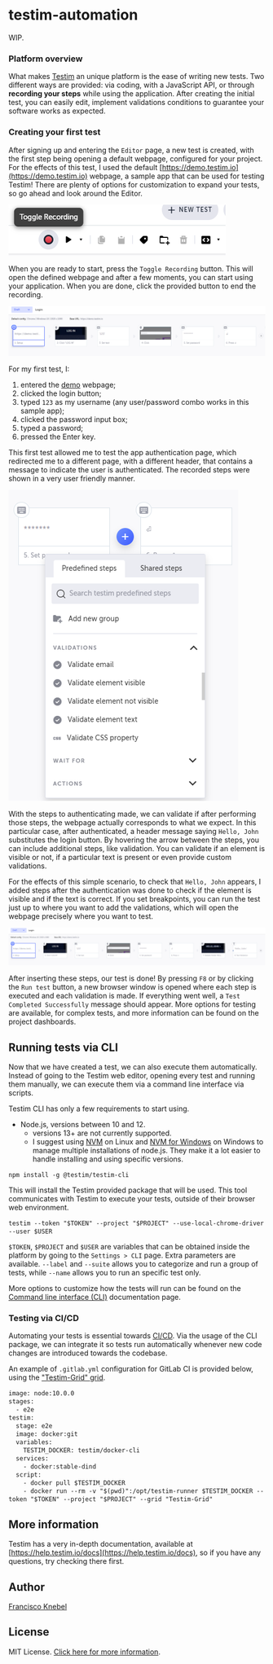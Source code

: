 # testim-automation

WIP.

### Platform overview

What makes [Testim](https://testim.io) an unique platform is the ease of writing new tests. Two different ways are provided: via coding, with a JavaScript API, or through **recording your steps** while using the application. After creating the initial test, you can easily edit, implement validations conditions to guarantee your software works as expected. 

### Creating your first test

After signing up and entering the `Editor` page, a new test is created, with the first step being opening a default webpage, configured for your project. For the effects of this test, I used the default [https://demo.testim.io](https://demo.testim.io) webpage, a sample app that can be used for testing Testim! 
There are plenty of options for customization to expand your tests, so go ahead and look around the Editor.

![Record your test](images/options.png)

When you are ready to start, press the `Toggle Recording` button. This will open the defined webpage and after a few moments, you can start using your application. When you are done, click the provided button to end the recording.

![Login test](images/login-0.png)

For my first test, I:

1. entered the [demo](https://demo.testim.io) webpage;
2. clicked the login button;
3. typed `123` as my username (any user/password combo works in this sample app);
4. clicked the password input box;
5. typed a password;
6. pressed the Enter key.

This first test allowed me to test the app authentication page, which redirected me to a different page, with a different header, that contains a message to indicate the user is authenticated. The recorded steps were shown in a very user friendly manner.

![Login test](images/login-1.png)

With the steps to authenticating made, we can validate if after performing those steps, the webpage actually corresponds to what we expect. In this particular case, after authenticated, a header message saying `Hello, John` substitutes the login button.
By hovering the arrow between the steps, you can include additional steps, like validation. You can validate if an element is visible or not, if a particular text is present or even provide custom validations.

For the effects of this simple scenario, to check that `Hello, John` appears, I added steps after the authentication was done to check if the element is visible and if the text is correct.
If you set breakpoints, you can run the test just up to where you want to add the validations, which will open the webpage precisely where you want to test.

![Login test](images/login-final.png)

After inserting these steps, our test is done! By pressing `F8` or by clicking the `Run test` button, a new browser window is opened where each step is executed and each validation is made.
If everything went well, a `Test Completed Successfully` message should appear. More options for testing are available, for complex tests, and more information can be found on the project dashboards.

## Running tests via CLI

Now that we have created a test, we can also execute them automatically.
Instead of going to the Testim web editor, opening every test and running them manually, we can execute them via a command line interface via scripts.

Testim CLI has only a few requirements to start using.

- Node.js, versions between 10 and 12.
  - versions 13+ are not currently supported.
  - I suggest using [NVM](https://github.com/nvm-sh/nvm) on Linux and [NVM for Windows](https://github.com/coreybutler/nvm-windows) on Windows to manage multiple installations of node.js. They make it a lot easier to handle installing and using specific versions.


```
npm install -g @testim/testim-cli
```
This will install the Testim provided package that will be used. This tool communicates with Testim to execute your tests, outside of their browser web environment.


```
testim --token "$TOKEN" --project "$PROJECT" --use-local-chrome-driver --user $USER
```

`$TOKEN`, `$PROJECT` and `$USER` are variables that can be obtained inside the platform by going to the `Settings > CLI` page.
Extra parameters are available. `--label` and `--suite` allows you to categorize and run a group of tests, while `--name` allows you to run an specific test only.

More options to customize how the tests will run can be found on the [Command line interface (CLI)](https://help.testim.io/docs/the-command-line-cli) documentation page.


### Testing via CI/CD

Automating your tests is essential towards [CI/CD](https://en.wikipedia.org/wiki/CI/CD).
Via the usage of the CLI package, we can integrate it so tests run automatically whenever new code changes are introduced towards the codebase.

An example of `.gitlab.yml` configuration for GitLab CI is provided below, using the ["Testim-Grid" grid](https://help.testim.io/docs/grid-management).

```
image: node:10.0.0
stages:
  - e2e
testim:
  stage: e2e
  image: docker:git
  variables:
    TESTIM_DOCKER: testim/docker-cli
  services:
    - docker:stable-dind
  script:
    - docker pull $TESTIM_DOCKER
    - docker run --rm -v "$(pwd)":/opt/testim-runner $TESTIM_DOCKER --token "$TOKEN" --project "$PROJECT" --grid "Testim-Grid"
```

## More information

Testim has a very in-depth documentation, available at [https://help.testim.io/docs](https://help.testim.io/docs), so if you have any questions, try checking there first.


## Author

[Francisco Knebel](https://github.com/FranciscoKnebel)

## License

MIT License. [Click here for more information](LICENSE).
